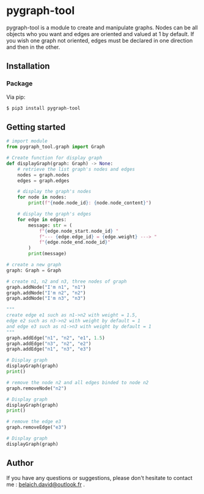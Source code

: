 # pygraph-tool

pygraph-tool is a module to create and manipulate graphs. Nodes can be all objects who you want and edges are oriented and valued at 1 by default. If you wish one graph not oriented, edges must be declared in one direction and then in the other.

## Installation

### Package

Via pip:

```bash
$ pip3 install pygraph-tool
```

## Getting started

```python
# import module
from pygraph_tool.graph import Graph

# Create function for display graph
def displayGraph(graph: Graph) -> None:
    # retrieve the list graph's nodes and edges
    nodes = graph.nodes
    edges = graph.edges

    # display the graph's nodes
    for node in nodes:
        print(f"{node.node_id}: {node.node_content}")

    # display the graph's edges
    for edge in edges:
        message: str = (
            f"{edge.node_start.node_id} "
            f"--- {edge.edge_id} = {edge.weight} ---> "
            f"{edge.node_end.node_id}"
        )
        print(message)

# create a new graph
graph: Graph = Graph

# create n1, n2 and n3, three nodes of graph
graph.addNode("I'm n1", "n1")
graph.addNode("I'm n2", "n2")
graph.addNode("I'm n3", "n3")

"""
create edge e1 such as n1->n2 with weight = 1.5,
edge e2 such as n3->n2 with weight by default = 1
and edge e3 such as n1->n3 with weight by default = 1
"""
graph.addEdge("n1", "n2", "e1", 1.5)
graph.addEdge("n3", "n2", "e2")
graph.addEdge("n1", "n3", "e3")

# Display graph
displayGraph(graph)
print()

# remove the node n2 and all edges binded to node n2
graph.removeNode("n2")

# Display graph
displayGraph(graph)
print()

# remove the edge e3
graph.removeEdge("e3")

# Display graph
displayGraph(graph)
```

## Author

If you have any questions or suggestions, please don't hesitate to contact me : <belaich.david@outlook.fr> .
